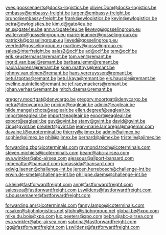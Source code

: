 yves.goossenaerts@dockx-logistics.be
olivier.Dom@dockx-logistics.be
embassy@embassy-freight.be
jurgen@embassy-freight.be
bruno@embassy-freight.be
frank@ewlogistics.be
kevin@ewlogistics.be
petra@ewlogistics.be
kim.d@gate4eu.be  
an.s@gate4eu.be
ann.v@gate4eu.be
lievevg@gosselingroup.eu
waltervm@gosselingroup.eu
marie-jeanner@gosselingroup.eu
patrickk@gosselingroup.eu
lieved@gosselingroup.eu
veerled@gosselingroup.eu
martinev@gosselingroup.eu
sales@interfreight.be
sales2@oclf.be
ad@oclf.be
tem@oclf.be
erik.keustermans@remant.be
tom.ven@remant.be
ingrid.van.bael@remant.be
barbara.lemm@remant.be
paola.laurens@remant.be
koen.matthys@remant.be
johnny.van.olmen@remant.be
hans.vercruyssen@remant.be
betul.toptas@remant.be
betul.kaya@remant.be
els.hauspie@remant.be
eveline.quintelier@remant.be
jef.raeymaekers@remant.be
johan.verhas@remant.be
mitch.daems@remant.be

gregory.moortgat@denycargo.be
gregory.moortgat@denycargo.be
petra@denycargo.be
pricing@eagleair.be
admin@eagleair.be
hilde.mangelschots@eagleair.be
ellen.degreef@eagleair.be
import@eagleair.be
import@eagleair.be
export@eagleair.be
export@eagleair.be
guy@gvint.be
stany@gvint.be
david@gvint.be
zino@gvint.be
prealert@gvint.be
jean-marie.lambregs@magemar.com
davaine.l@euroterminal.be
thierry@ajimex.be
admin@ajimex.be
sophie@ajimex.be
phil@ajimex.be
bernard@ajimex.be
tristelle@ajimex.be

forwarding.zbg@icoterminals.com
raymond.troch@icoterminals.com
steven.michiels@icoterminals.com
beanr@abc-airsea.com
eva.winkler@abc-airsea.com
ajessous@allport-bansard.com
jmbenattar@bansard.com
jamassida@bansard.com
edwig.laenen@challenge-int.be
jeroen.herrebosch@challenge-int.be
erwin.de-smet@challenge-int.be
philippe.daems@challenge-int.be

c.klein@fastforwardfreight.com
anr@fastforwardfreight.com
salessea@fastforwardfreight.com
j.swildens@fastforwardfreight.com
s.boussemaere@fastforwardfreight.com

forwarding.anr@icoterminals.com
fanny.lampo@icoterminals.com
rcsaker@stjohnlogistics.net
stjohn@stjohngroup.net
global.be@xpo.com
mike.du.bois@xpo.com
luc.peeters@xpo.com
bebru@abc-airsea.com
eva.winkler@abc-airsea.com
sabrina@fastforwardfreight.com
lgg@fastforwardfreight.com
j.swildens@fastforwardfreight.com








